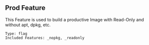 ## Prod Feature

This Feature is used to build a productive Image with Read-Only and without apt, dpkg, etc.

	Type: flag
	Included Features: _nopkg, _readonly
